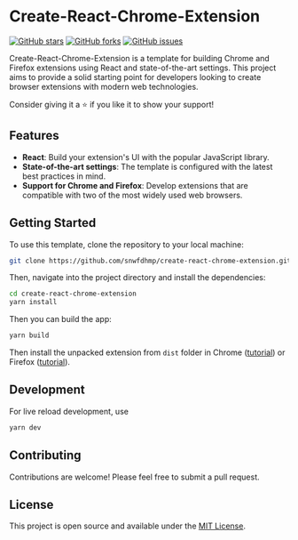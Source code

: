 # Create-React-Chrome-Extension

[![GitHub stars](https://img.shields.io/github/stars/snwfdhmp/create-react-chrome-extension)](https://github.com/snwfdhmp/create-react-chrome-extension/stargazers)
[![GitHub forks](https://img.shields.io/github/forks/snwfdhmp/create-react-chrome-extension)](https://github.com/snwfdhmp/create-react-chrome-extension/network)
[![GitHub issues](https://img.shields.io/github/issues/snwfdhmp/create-react-chrome-extension)](https://github.com/snwfdhmp/create-react-chrome-extension/issues)

Create-React-Chrome-Extension is a template for building Chrome and Firefox extensions using React and state-of-the-art settings. This project aims to provide a solid starting point for developers looking to create browser extensions with modern web technologies.

Consider giving it a ⭐️ if you like it to show your support!

## Features

- **React**: Build your extension's UI with the popular JavaScript library.
- **State-of-the-art settings**: The template is configured with the latest best practices in mind.
- **Support for Chrome and Firefox**: Develop extensions that are compatible with two of the most widely used web browsers.

## Getting Started

To use this template, clone the repository to your local machine:

```bash
git clone https://github.com/snwfdhmp/create-react-chrome-extension.git
```

Then, navigate into the project directory and install the dependencies:

```bash
cd create-react-chrome-extension
yarn install
```

Then you can build the app:

```bash
yarn build
```

Then install the unpacked extension from `dist` folder in Chrome ([tutorial](https://github.com/web-scrobbler/web-scrobbler/wiki/Install-an-unpacked-extension)) or Firefox ([tutorial](https://developer.mozilla.org/en-US/docs/Mozilla/Add-ons/WebExtensions/Your_first_WebExtension#installing)).

## Development

For live reload development, use

```bash
yarn dev
```

## Contributing

Contributions are welcome! Please feel free to submit a pull request.

## License

This project is open source and available under the [MIT License](LICENSE).
